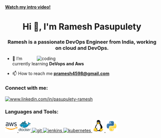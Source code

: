 [**Watch my intro video!**](https://www.shutterstock.com/shutterstock/videos/1106297077/preview/stock-footage-streamlining-transactions-of-smart-contracts-using-blockchain-technology-animation-rendering.webm)



<h1 align="center">Hi 👋, I'm Ramesh Pasupulety</h1>
<h3 align="center">Ramesh is a passionate DevOps Engineer from India, working on cloud and DevOps.</h3>

<img align="right" alt="coding" width="400" src="https://cdn.dribbble.com/users/926537/screenshots/4502902/media/3f8bd37028526e0223e5fd780a318360.gif">

- 🌱 I’m currently learning **DeVops and Aws**

- 📫 How to reach me **pramesh4598@gmail.com**

<h3 align="left">Connect with me:</h3>
<p align="left">
<a href="https://linkedin.com/in/www.linkedin.com/in/pasupulety-ramesh" target="blank"><img align="center" src="https://raw.githubusercontent.com/rahuldkjain/github-profile-readme-generator/master/src/images/icons/Social/linked-in-alt.svg" alt="www.linkedin.com/in/pasupulety-ramesh" height="30" width="40" /></a>
</p>

<h3 align="left">Languages and Tools:</h3>
<p align="left"> <a href="https://aws.amazon.com" target="_blank" rel="noreferrer"> <img src="https://raw.githubusercontent.com/devicons/devicon/master/icons/amazonwebservices/amazonwebservices-original-wordmark.svg" alt="aws" width="40" height="40"/> </a> <a href="https://www.docker.com/" target="_blank" rel="noreferrer"> <img src="https://raw.githubusercontent.com/devicons/devicon/master/icons/docker/docker-original-wordmark.svg" alt="docker" width="40" height="40"/> </a> <a href="https://git-scm.com/" target="_blank" rel="noreferrer"> <img src="https://www.vectorlogo.zone/logos/git-scm/git-scm-icon.svg" alt="git" width="40" height="40"/> </a> <a href="https://www.jenkins.io" target="_blank" rel="noreferrer"> <img src="https://www.vectorlogo.zone/logos/jenkins/jenkins-icon.svg" alt="jenkins" width="40" height="40"/> </a> <a href="https://kubernetes.io" target="_blank" rel="noreferrer"> <img src="https://www.vectorlogo.zone/logos/kubernetes/kubernetes-icon.svg" alt="kubernetes" width="40" height="40"/> </a> <a href="https://www.linux.org/" target="_blank" rel="noreferrer"> <img src="https://raw.githubusercontent.com/devicons/devicon/master/icons/linux/linux-original.svg" alt="linux" width="40" height="40"/> </a> <a href="https://www.python.org" target="_blank" rel="noreferrer"> <img src="https://raw.githubusercontent.com/devicons/devicon/master/icons/python/python-original.svg" alt="python" width="40" height="40"/> </a> </p>
